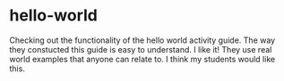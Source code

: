 # hello-world
Checking out the functionality of the hello world activity guide.
The way they constucted this guide is easy to understand. I like it! They use real world examples that anyone can relate to. I think my students would like this.
